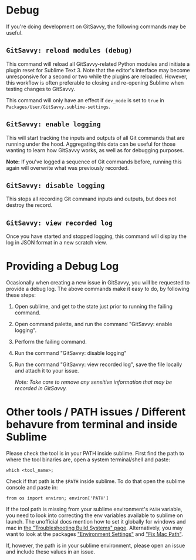 # Debug

If you're doing development on GitSavvy, the following commands may be useful.


## `GitSavvy: reload modules (debug)`

This command will reload all GitSavvy-related Python modules and initiate a plugin reset for Sublime Text 3.  Note that the editor's interface may become unresponsive for a second or two while the plugins are reloaded.  However, this workflow is often preferable to closing and re-opening Sublime when testing changes to GitSavvy.

This command will only have an effect if `dev_mode` is set to `true` in `Packages/User/GitSavvy.sublime-settings`.


## `GitSavvy: enable logging`

This will start tracking the inputs and outputs of all Git commands that are running under the hood.  Aggregating this data can be useful for those wanting to learn how GitSavvy works, as well as for debugging purposes.

**Note:** If you've logged a sequence of Git commands before, running this again will overwrite what was previously recorded.


## `GitSavvy: disable logging`

This stops all recording Git command inputs and outputs, but does not destroy the record.

## `GitSavvy: view recorded log`

Once you have started and stopped logging, this command will display the log in JSON format in a new scratch view.

# Providing a Debug Log

Ocasionally when creating a new issue in GitSavvy, you will be requested to provide a debug log. The above commands make it easy to do, by following these steps:

   1. Open sublime, and get to the state just prior to running the failing command.
   2. Open command palette, and run the command "GitSavvy: enable logging".
   3. Perform the failing command.
   4. Run the command "GitSavvy: disable logging"
   5. Run the command "GitSavvy: view recorded log",
      save the file locally and attach it to your issue.
      
      _Note: Take care to remove any sensitive information that may be recorded in GitSavvy._

# Other tools / PATH issues / Different behavure from terminal and inside Sublime

Please check the tool is in your PATH inside sublime.
First find the path to where the tool binaries are, open a system terminal/shell and paste:

    which <tool_name>;

Check if that path is the `$PATH` inside sublime. To do that open the sublime console and paste in:

    from os import environ; environ['PATH']

If the tool path is missing from your sublime environment's `PATH` variable, you need to look into correcting the env variables available to sublime on launch. The unofficial docs mention how to set it globally for windows and mac in [the "Troubleshooting Build Systems" page][2]. Alternatively, you may want to look at the packages ["Environment Settings"][3] and ["Fix Mac Path"][4].

If, however, the path is in your sublime environment, please open an issue and include these values in an issue.

[1]: https://github.com/divmain/GitSavvy/issues/684#issuecomment-323579850
[2]: http://docs.sublimetext.info/en/latest/reference/build_systems/troubleshooting.html
[3]: https://packagecontrol.io/packages/Environment%20Settings
[4]: https://packagecontrol.io/packages/Fix%20Mac%20Path
